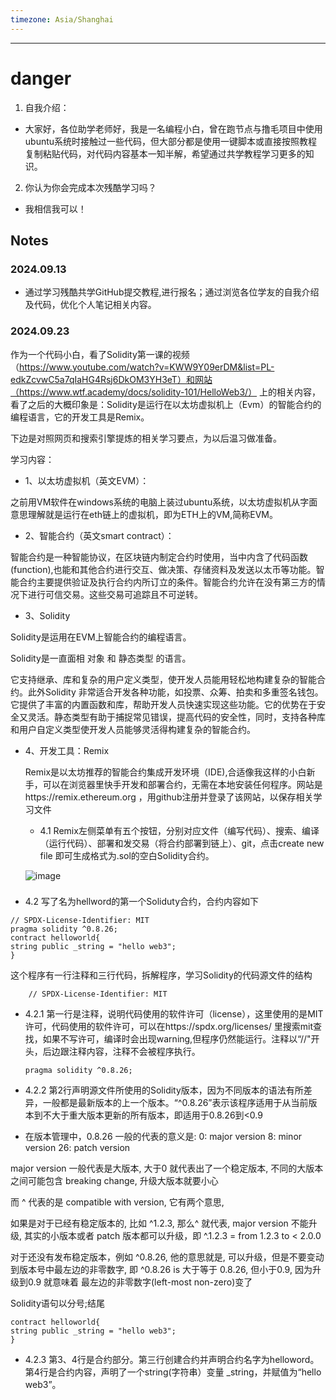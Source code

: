 ```yaml
---
timezone: Asia/Shanghai
---
```



---

# danger

1. 自我介绍：
   
 -  大家好，各位助学老师好，我是一名编程小白，曾在跑节点与撸毛项目中使用ubuntu系统时接触过一些代码，但大部分都是使用一键脚本或直接按照教程复制粘贴代码，对代码内容基本一知半解，希望通过共学教程学习更多的知识。

2. 你认为你会完成本次残酷学习吗？

 -  我相信我可以！
   
## Notes

<!-- Content_START -->
### 2024.09.13
- 通过学习残酷共学GitHub提交教程,进行报名；通过浏览各位学友的自我介绍及代码，优化个人笔记相关内容。
  
### 2024.09.23

   作为一个代码小白，看了Solidity第一课的视频（https://www.youtube.com/watch?v=KWW9Y09erDM&list=PL-edkZcvwC5a7qIaHG4Rsj6DkOM3YH3eT）和网站（https://www.wtf.academy/docs/solidity-101/HelloWeb3/）  上的相关内容，看了之后的大概印象是：Solidity是运行在以太坊虚拟机上（Evm）的智能合约的编程语言，它的开发工具是Remix。

下边是对照网页和搜索引擎提炼的相关学习要点，为以后温习做准备。

学习内容：

- 1、以太坊虚拟机（英文EVM）：
  
之前用VM软件在windows系统的电脑上装过ubuntu系统，以太坊虚拟机从字面意思理解就是运行在eth链上的虚拟机，即为ETH上的VM,简称EVM。

- 2、智能合约（英文smart contract）：
  
智能合约是一种智能协议，在区块链内制定合约时使用，当中内含了代码函数(function),也能和其他合约进行交互、做决策、存储资料及发送以太币等功能。智能合约主要提供验证及执行合约内所订立的条件。智能合约允许在没有第三方的情况下进行可信交易。这些交易可追踪且不可逆转。

- 3、Solidity
  
Solidity是运用在EVM上智能合约的编程语言。

Solidity是一直面相  对象  和  静态类型  的语言。

它支持继承、库和复杂的用户定义类型，使开发人员能用轻松地构建复杂的智能合约。此外Solidity 非常适合开发各种功能，如投票、众筹、拍卖和多重签名钱包。它提供了丰富的内置函数和库，帮助开发人员快速实现这些功能。它的优势在于安全又灵活。静态类型有助于捕捉常见错误，提高代码的安全性，同时，支持各种库和用户自定义类型使开发人员能够灵活得构建复杂的智能合约。

- 4、开发工具：Remix
  
  Remix是以太坊推荐的智能合约集成开发环境（IDE),合适像我这样的小白新手，可以在浏览器里快手开发和部署合约，无需在本地安装任何程序。网站是https://remix.ethereum.org ，用github注册并登录了该网站，以保存相关学习文件
  
   - 4.1 Remix左侧菜单有五个按钮，分别对应文件（编写代码）、搜索、编译（运行代码）、部署和发交易（将合约部署到链上）、git，点击create new file 即可生成格式为.sol的空白Solidity合约。

  ![image](https://github.com/user-attachments/assets/9eefd823-47a7-43ee-9141-346936913130)
### 

   - 4.2 写了名为hellword的第一个Soliduty合约，合约内容如下

    // SPDX-License-Identifier: MIT
    pragma solidity ^0.8.26;
    contract helloworld{ 
    string public _string = "hello web3";
    }
 这个程序有一行注释和三行代码，拆解程序，学习Solidity的代码源文件的结构

        // SPDX-License-Identifier: MIT
        
 - 4.2.1 第一行是注释，说明代码使用的软件许可（license），这里使用的是MIT许可，代码使用的软件许可，可以在https://spdx.org/licenses/ 里搜索mit查找，如果不写许可，编译时会出现warning,但程序仍然能运行。注释以“//"开头，后边跟注释内容，注释不会被程序执行。
   
       pragma solidity ^0.8.26;
    
 - 4.2.2 第2行声明源文件所使用的Solidity版本，因为不同版本的语法有所差异，一般都是最新版本的上一个版本。“^0.8.26”表示该程序适用于从当前版本到不大于重大版本更新的所有版本，即适用于0.8.26到<0.9

 - 在版本管理中，0.8.26 一般的代表的意义是:
0: major version 
8: minor version
26: patch version

major version 一般代表是大版本, 大于0 就代表出了一个稳定版本, 不同的大版本之间可能包含 breaking change, 升级大版本就要小心

而 ^ 代表的是 compatible with version, 它有两个意思, 

如果是对于已经有稳定版本的, 比如 ^1.2.3, 那么^ 就代表, major version 不能升级, 其实的小版本或者 patch 版本都可以升级，即 ^.1.2.3 = from 1.2.3 to < 2.0.0

对于还没有发布稳定版本，例如 ^0.8.26, 他的意思就是, 可以升级，但是不要变动到版本号中最左边的非零数字, 即 ^0.8.26 is 大于等于 0.8.26, 但小于0.9,  因为升级到0.9 就意味着 最左边的非零数字(left-most non-zero)变了

Solidity语句以分号;结尾

    contract helloworld{ 
    string public _string = "hello web3";
    }
- 4.2.3 第3、4行是合约部分。第三行创建合约并声明合约名字为helloword。第4行是合约内容，声明了一个string(字符串）变量 _string，并赋值为“hello web3”。


 
<!-- Content_END -->
